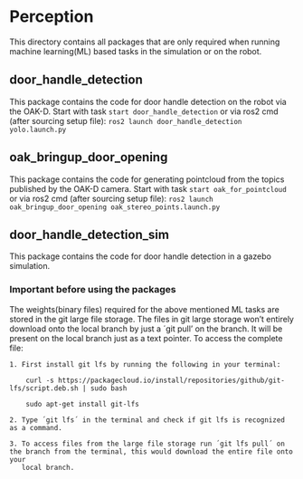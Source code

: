 # Perception

This directory contains all packages that are only required when running machine learning(ML) based tasks in the simulation or on the robot.

## door_handle_detection

This package contains the code for door handle detection on the robot via the OAK-D.
Start with task `start door_handle_detection` or via ros2 cmd (after sourcing setup file): `ros2 launch door_handle_detection yolo.launch.py`

## oak_bringup_door_opening

This package contains the code for generating pointcloud from the topics published by the OAK-D camera.
Start with task `start oak_for_pointcloud` or via ros2 cmd (after sourcing setup file): `ros2 launch oak_bringup_door_opening oak_stereo_points.launch.py`

## door_handle_detection_sim

This package contains the code for door handle detection in a gazebo simulation.


### Important before using the packages

The weights(binary files) required for the above mentioned ML tasks are stored in the git large file storage. The files in git large storage won’t entirely download onto the local branch by just a ´git pull’ on the branch. It will be present on the local branch just as a text pointer. To access the complete file:

    1. First install git lfs by running the following in your terminal:

        curl -s https://packagecloud.io/install/repositories/github/git-lfs/script.deb.sh | sudo bash

        sudo apt-get install git-lfs 

    2. Type ´git lfs´ in the terminal and check if git lfs is recognized as a command.

    3. To access files from the large file storage run ´git lfs pull´ on the branch from the terminal, this would download the entire file onto your   
       local branch. 